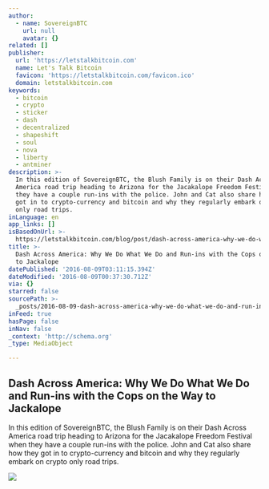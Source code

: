 ```yaml
---
author:
  - name: SovereignBTC
    url: null
    avatar: {}
related: []
publisher:
  url: 'https://letstalkbitcoin.com'
  name: Let's Talk Bitcoin
  favicon: 'https://letstalkbitcoin.com/favicon.ico'
  domain: letstalkbitcoin.com
keywords:
  - bitcoin
  - crypto
  - sticker
  - dash
  - decentralized
  - shapeshift
  - soul
  - nova
  - liberty
  - antminer
description: >-
  In this edition of SovereignBTC, the Blush Family is on their Dash Across
  America road trip heading to Arizona for the Jacakalope Freedom Festival when
  they have a couple run-ins with the police. John and Cat also share how they
  got in to crypto-currency and bitcoin and why they regularly embark on crypto
  only road trips.
inLanguage: en
app_links: []
isBasedOnUrl: >-
  https://letstalkbitcoin.com/blog/post/dash-across-america-why-we-do-what-we-do-and-run-ins-with-the-cops-on-the-way-to-jackalope
title: >-
  Dash Across America: Why We Do What We Do and Run-ins with the Cops on the Way
  to Jackalope
datePublished: '2016-08-09T03:11:15.394Z'
dateModified: '2016-08-09T00:37:30.712Z'
via: {}
starred: false
sourcePath: >-
  _posts/2016-08-09-dash-across-america-why-we-do-what-we-do-and-run-ins-with-t.md
inFeed: true
hasPage: false
inNav: false
_context: 'http://schema.org'
_type: MediaObject

---
```

<article style=""><h1>Dash Across America: Why We Do What We Do and Run-ins with the Cops on the Way to Jackalope</h1><p>In this edition of SovereignBTC, the Blush Family is on their Dash Across America road trip heading to Arizona for the Jacakalope Freedom Festival when they have a couple run-ins with the police. John and Cat also share how they got in to crypto-currency and bitcoin and why they regularly embark on crypto only road trips.</p><img src="https://letstalkbitcoin.com/files/blogs/1883-44911b326d8bff4c0865affdd396f940977db851a6e4386c2e274c639e70eb03.jpg" /></article>